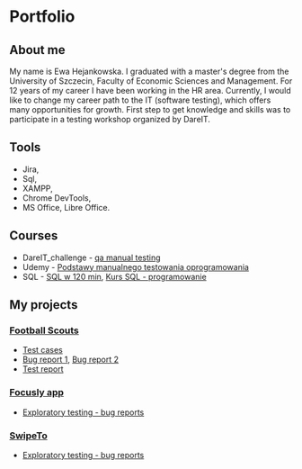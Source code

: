 # Portfolio
## About me

My name is Ewa Hejankowska. I graduated with a master's degree from the University of Szczecin, Faculty of Economic Sciences and Management. For 12 years of my career I have been working in the HR area.
Currently, I would like to change my career path to the IT (software testing), which offers many opportunities for growth. First step to get knowledge and skills was to participate in a testing workshop organized by DareIT. 

## Tools
- Jira,
- Sql,
- XAMPP,
- Chrome DevTools,
- MS Office, Libre Office.

## Courses
- DareIT_challenge - [qa manual testing](https://www.dareit.io/challenges/qa-manual-testing)
- Udemy - [Podstawy manualnego testowania oprogramowania](https://www.udemy.com/course/kurs-testowania-oprogramowania)
- SQL - [SQL w 120 min](https://www.kursysql.pl/sql-w-120-minut), [Kurs SQL - programowanie](https://www.youtube.com/playlist?list=PL6aekdNhY7DA1wcv-k2MtZxasDeGlre57)

## My projects
### [Football Scouts](https://scouts-test.futbolkolektyw.pl/pl)
- [Test cases](https://docs.google.com/spreadsheets/d/11IVNkmWtkZI0PyWzWdwt7uY_yAIlxN2BdMNs6Z2ZEmI/edit?usp=share_link)
- [Bug report 1](https://docs.google.com/spreadsheets/d/10gdl50oZpwceB-JW3zsPWWwesYxsOzGFfuiRL5KjkyE/edit?usp=sharing), [Bug report 2](https://docs.google.com/spreadsheets/d/1pdSv3SQzVC4Ip8_DdRkGXnXhB96RkGfMW_I2BYSRVtI/edit?usp=sharing)
- [Test report](https://docs.google.com/spreadsheets/d/1ZMhS3ej9wpYugHz0QhR9lM0z6565D9iLvbUapqS_ORU/edit?usp=sharing)
### [Focusly app](https://play.google.com/store/apps/details?id=co.focusly&gl=US&pli=1)
- [Exploratory testing - bug reports](https://docs.google.com/spreadsheets/d/1dOhZ_X7zLpg6ueB3T_XHr54N6hf-HEKc564OQSNNBYU/edit?usp=sharing)
### [SwipeTo](https://swipeto.pl) 
 - [Exploratory testing - bug reports](https://ehejankowska.atlassian.net/jira/software/projects/CHAL/boards/2/backlog)
